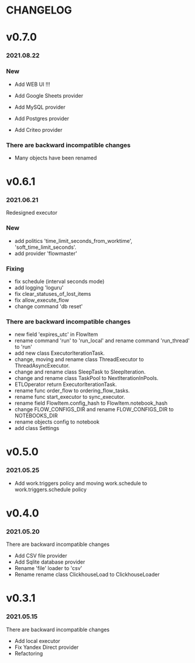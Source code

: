 # CHANGELOG

# v0.7.0
### 2021.08.22

### New
- Add WEB UI !!!
  

- Add Google Sheets provider
- Add MySQL provider
- Add Postgres provider
- Add Criteo provider

### There are backward incompatible changes
- Many objects have been renamed

# v0.6.1
### 2021.06.21

Redesigned executor

### New
- add politics 'time_limit_seconds_from_worktime', 'soft_time_limit_seconds'.
- add provider 'flowmaster'

### Fixing
- fix schedule (interval seconds mode)
- add logging 'loguru'
- fix clear_statuses_of_lost_items
- fix allow_execute_flow
- change command 'db reset'

### There are backward incompatible changes
- new field 'expires_utc' in FlowItem
- rename command 'run' to 'run_local' and rename command 'run_thread' to 'run'
- add new class ExecutorIterationTask.
- change, moving and rename class ThreadExecutor to ThreadAsyncExecutor.
- change and rename class SleepTask to SleepIteration.
- change and rename class TaskPool to NextIterationInPools.
- ETLOperator return ExecutorIterationTask.
- rename func order_flow to ordering_flow_tasks.
- rename func start_executor to sync_executor.
- rename field FlowItem.config_hash to FlowItem.notebook_hash
- change FLOW_CONFIGS_DIR and rename FLOW_CONFIGS_DIR to NOTEBOOKS_DIR
- rename objects config to notebook
- add class Settings
  
# v0.5.0
### 2021.05.25
- Add work.triggers policy and moving work.schedule to work.triggers.schedule policy

# v0.4.0 
### 2021.05.20
There are backward incompatible changes

- Add CSV file provider
- Add Sqlite database provider
- Rename 'file' loader to 'csv'
- Rename rename class ClickhouseLoad to ClickhouseLoader

# v0.3.1 
### 2021.05.15 
There are backward incompatible changes

- Add local executor
- Fix Yandex Direct provider
- Refactoring